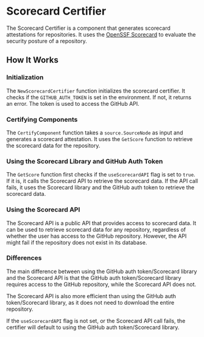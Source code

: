# Scorecard Certifier

The Scorecard Certifier is a component that generates scorecard attestations for repositories. It uses the [OpenSSF Scorecard](https://github.com/ossf/scorecard) to evaluate the security posture of a repository.

## How It Works

### Initialization

The `NewScorecardCertifier` function initializes the scorecard certifier. It checks if the `GITHUB_AUTH_TOKEN` is set in the environment. If not, it returns an error. The token is used to access the GitHub API.

### Certifying Components

The `CertifyComponent` function takes a `source.SourceNode` as input and generates a scorecard attestation. It uses the `GetScore` function to retrieve the scorecard data for the repository.

### Using the Scorecard Library and GitHub Auth Token

The `GetScore` function first checks if the `useScorecardAPI` flag is set to `true`. If it is, it calls the Scorecard API to retrieve the scorecard data. If the API call fails, it uses the Scorecard library and the GitHub auth token to retrieve the scorecard data.

### Using the Scorecard API

The Scorecard API is a public API that provides access to scorecard data. It can be used to retrieve scorecard data for any repository, regardless of whether the user has access to the GitHub repository. However, the API might fail if the repository does not exist in its database.

### Differences

The main difference between using the GitHub auth token/Scorecard library and the Scorecard API is that the GitHub auth token/Scorecard library requires access to the GitHub repository, while the Scorecard API does not.

The Scorecard API is also more efficient than using the GitHub auth token/Scorecard library, as it does not need to download the entire repository.

If the `useScorecardAPI` flag is not set, or the Scorecard API call fails, the certifier will default to using the GitHub auth token/Scorecard library.